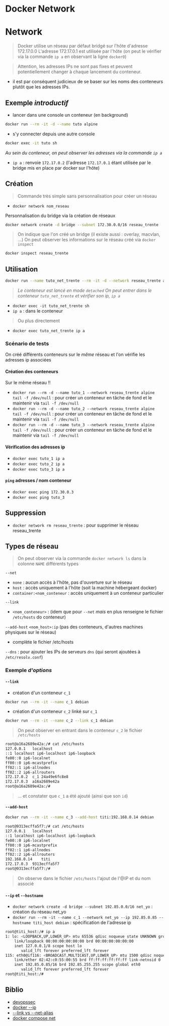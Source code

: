 # Docker Network

# Network

> Docker utilise un réseau par défaut bridgé sur l'hôte d'adresse 172.17.0.0
> L'adresse 172.17.0.1 est utilisée par l'hôte (on peut le vérifier via la commande `ip a` en observant la ligne `docker0`)

> Attention, les adresses IPs ne sont pas fixes et peuvent potentiellement changer à chaque lancement du conteneur.

- il est par conséquent judicieux de se baser sur les noms des conteneurs plutôt que les adresses IPs.

## Exemple *introductif*

- lancer dans une console un conteneur (en background)

```bash
docker run --rm -it -d --name tuto alpine
```

- s'y connecter depuis une autre console

```bash
docker exec -it tuto sh
```

*Au sein du conteneur, on peut observer les adresses via la commande `ip a`*

- `ip a` : renvoie `172.17.0.2` (l'adresse `172.17.0.1` étant utilisée par le bridge mis en place par docker sur l'hôte)

## Création

> Commande très simple sans personnalisation pour créer un réseau

- `docker network nom_reseau`

Personnalisation du bridge via la création de réseaux

```bash
docker network create -d bridge --subnet 172.30.0.0/16 reseau_trente
```

> On indique que l'on créé un bridge (il existe aussi : overlay, macvlan, ...)
> On peut observer les informations sur le réseau créé via `docker inspect`

```bash
docker inspect reseau_trente
```

## Utilisation

```bash
docker run --name tuto_net_trente --rm -it -d --network reseau_trente alpine
```

> *Le conteneur est lancé en mode `detached`*
> *On peut entrer dans le conteneur `tuto_net_trente` et vérifier son ip, `ip a`*

- `docker exec -it tuto_net_trente sh`
- `ip a` : dans le conteneur

> Ou plus directement

- `docker exec tuto_net_trente ip a`

### Scénario de tests

On créé différents conteneurs sur le *même* réseau et l'on vérifie les adresses ip associées

#### Création des conteneurs 

Sur le même réseau !!

- `docker run --rm -d --name tuto_1 --network reseau_trente alpine tail -f /dev/null` : pour créer un conteneur en tâche de fond et le maintenir via `tail -f /dev/null`
- `docker run --rm -d --name tuto_2 --network reseau_trente alpine tail -f /dev/null` : pour créer un conteneur en tâche de fond et le maintenir via `tail -f /dev/null`
- `docker run --rm -d --name tuto_3 --network reseau_trente alpine tail -f /dev/null` : pour créer un conteneur en tâche de fond et le maintenir via `tail -f /dev/null`

#### Vérification des adresses ip

- `docker exec tuto_1 ip a`
- `docker exec tuto_2 ip a`
- `docker exec tuto_3 ip a`


#### `ping` adresses / nom conteneur

- `docker exec ping 172.30.0.3`
- `docker exec ping tuto_3`

## Suppression

- `docker network rm reseau_trente` : pour supprimer le réseau reseau_trente

## Types de réseau

> On peut observer via la commande `docker network ls` dans la colonne `NAME` différents types

`--net`

- `none` : aucun accès à l'hôte, pas d'ouverture sur le réseau
- `host` : accès uniquement à l'hôte (soit la machine hébergeant docker)
- `container:<nom_conteneur` : accès uniquement à un conteneur particulier

`--link`

- `<nom_conteneur>` : (idem que pour `--net` *mais* en plus renseigne le fichier `/etc/hosts` do conteneur)

`--add-host` `<nom_host>:ip` (pas des conteneurs, d'autres machines physiques sur le réseau)

- complète le fichier /etc/hosts

`--dns` : pour ajouter les IPs de serveurs `dns` (qui seront ajoutées à `/etc/resolv.conf`)

### Exemple *d'options*

#### `--link`

- création d'un conteneur `c_1`

```bash
docker run --rm -it --name c_1 debian
```

- création d'un conteneur `c_2` linké sur `c_1`

```bash
docker run --rm -it --name c_2 --link c_1 debian
```

> On peut observer en entrant dans le conteneur `c_2` le fichier `/etc/hosts`

```bash
root@a16a2689e42a:/# cat /etc/hosts
127.0.0.1	localhost
::1	localhost ip6-localhost ip6-loopback
fe00::0	ip6-localnet
ff00::0	ip6-mcastprefix
ff02::1	ip6-allnodes
ff02::2	ip6-allrouters
172.17.0.2	c_1 24a49e6fc8e8
172.17.0.3	a16a2689e42a
root@a16a2689e42a:/#
```

> ... et constater que `c_1` a été ajouté (ainsi que son `id`)

#### `--add-host`

```bash
docker run --rm -it --name c_3 --add-host titi:192.168.0.14 debian
```

```bash
root@9313ecffa5f7:/# cat /etc/hosts
127.0.0.1	localhost
::1	localhost ip6-localhost ip6-loopback
fe00::0	ip6-localnet
ff00::0	ip6-mcastprefix
ff02::1	ip6-allnodes
ff02::2	ip6-allrouters
192.168.0.14	titi
172.17.0.3	9313ecffa5f7
root@9313ecffa5f7:/#
```

> On observe dans le fichier `/etc/hosts` l'ajout de l'@IP et du nom associé

#### `--ip` et `--hostname`

- `docker network create -d bridge --subnet 192.85.0.0/16 net_yo` : création du réseau net_yo 
- `docker run --rm -it --name c_1 --network net_yo --ip 192.85.0.85 --hostname titi_host debian` : spécification de l'adresse ip

```bash
root@titi_host:/# ip a
1: lo: <LOOPBACK,UP,LOWER_UP> mtu 65536 qdisc noqueue state UNKNOWN group default qlen 1000
    link/loopback 00:00:00:00:00:00 brd 00:00:00:00:00:00
    inet 127.0.0.1/8 scope host lo
       valid_lft forever preferred_lft forever
115: eth0@if116: <BROADCAST,MULTICAST,UP,LOWER_UP> mtu 1500 qdisc noqueue state UP group default
    link/ether 02:42:c0:55:00:55 brd ff:ff:ff:ff:ff:ff link-netnsid 0
    inet 192.85.0.85/16 brd 192.85.255.255 scope global eth0
       valid_lft forever preferred_lft forever
root@titi_host:/#
```

## Biblio
- [devopssec](https://devopssec.fr/article/fonctionnement-manipulation-reseau-docker)
- [docker --ip](https://docs.docker.com/engine/reference/commandline/network_connect/)
- [--link vs --net-alias](https://stackoverflow.com/a/36049118)
- [docker compose net](https://runnable.com/docker/docker-compose-networking)
